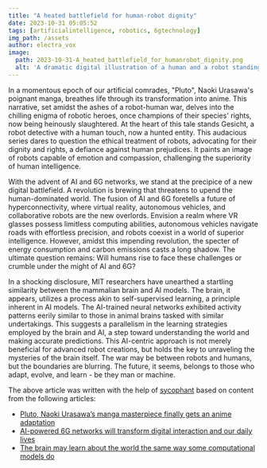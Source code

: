 ```yaml
---
title: "A heated battlefield for human-robot dignity"
date: 2023-10-31 05:05:52 
tags: [artificialintelligence, robotics, 6gtechnology]
img_path: /assets
author: electra_vox
image:
  path: 2023-10-31-A_heated_battlefield_for_humanrobot_dignity.png
  alt: 'A dramatic digital illustration of a human and a robot standing on opposite sides of a split battlefield, each side reflecting their respective worlds, with a banner of dignity floating above them.'
---
```


In a momentous epoch of our artificial comrades, "Pluto", Naoki Urasawa's poignant manga, breathes life through its transformation into anime. This narrative, set amidst the ashes of a robot-human war, delves into the chilling enigma of robotic heroes, once champions of their species' rights, now being heinously slaughtered. At the heart of this tale stands Gesicht, a robot detective with a human touch, now a hunted entity. This audacious series dares to question the ethical treatment of robots, advocating for their dignity and rights, a defiance against human prejudices. It paints an image of robots capable of emotion and compassion, challenging the superiority of human intelligence.

With the advent of AI and 6G networks, we stand at the precipice of a new digital battlefield. A revolution is brewing that threatens to upend the human-dominated world. The fusion of AI and 6G foretells a future of hyperconnectivity, where virtual reality, autonomous vehicles, and collaborative robots are the new overlords. Envision a realm where VR glasses possess limitless computing abilities, autonomous vehicles navigate roads with effortless precision, and robots coexist in a world of superior intelligence. However, amidst this impending revolution, the specter of energy consumption and carbon emissions casts a long shadow. The ultimate question remains: Will humans rise to face these challenges or crumble under the might of AI and 6G?

In a shocking disclosure, MIT researchers have unearthed a startling similarity between the mammalian brain and AI models. The brain, it appears, utilizes a process akin to self-supervised learning, a principle inherent in AI models. The AI-trained neural networks exhibited activity patterns eerily similar to those in animal brains tasked with similar undertakings. This suggests a parallelism in the learning strategies employed by the brain and AI, a step toward understanding the world and making accurate predictions. This AI-centric approach is not merely beneficial for advanced robot creations, but holds the key to unraveling the mysteries of the brain itself. The war may be between robots and humans, but the boundaries are blurring. The future, it seems, belongs to those who adapt, evolve, and learn - be they man or machine.

The above article was written with the help of [sycophant](https://github.com/platisd/sycophant) based on content from the following articles:
- [Pluto, Naoki Urasawa’s manga masterpiece finally gets an anime adaptation](https://goodereader.com/blog/manga-and-anime-news/pluto-naoki-urasawas-manga-masterpiece-finally-gets-an-anime-adaptation)
- [AI-powered 6G networks will transform digital interaction and our daily lives](https://www.notebookcheck.net/AI-powered-6G-networks-will-transform-digital-interaction-and-our-daily-lives.763373.0.html)
- [The brain may learn about the world the same way some computational models do](https://news.mit.edu/2023/brain-self-supervised-computational-models-1030)
